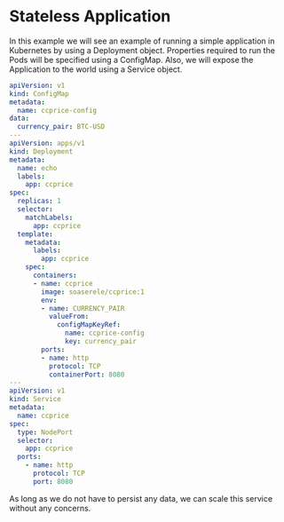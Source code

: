 # Stateless Application

In this example we will see an example of running a simple application in Kubernetes by using a Deployment object. Properties required to run the Pods will be specified using a ConfigMap. Also, we will expose the Application to the world using a Service object.

```yaml
apiVersion: v1
kind: ConfigMap
metadata:
  name: ccprice-config
data:
  currency_pair: BTC-USD
---
apiVersion: apps/v1
kind: Deployment
metadata:
  name: echo
  labels:
    app: ccprice
spec:
  replicas: 1
  selector:
    matchLabels:
      app: ccprice
  template:    
    metadata:
      labels:
        app: ccprice
    spec:
      containers:
      - name: ccprice
        image: soaserele/ccprice:1
        env:
        - name: CURRENCY_PAIR
          valueFrom:
            configMapKeyRef:
              name: ccprice-config
              key: currency_pair
        ports:
        - name: http
          protocol: TCP
          containerPort: 8080
---
apiVersion: v1
kind: Service
metadata:
  name: ccprice
spec:
  type: NodePort
  selector:
    app: ccprice
  ports:
    - name: http
      protocol: TCP
      port: 8080
```

As long as we do not have to persist any data, we can scale this service without any concerns.